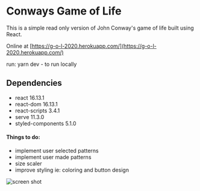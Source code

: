# Conways Game of Life

This is a simple read only version of John Conway's game of life built using React.

Online at [https://g-o-l-2020.herokuapp.com/](https://g-o-l-2020.herokuapp.com/)

run: yarn dev -
to run locally

## Dependencies

- react 16.13.1
- react-dom 16.13.1
- react-scripts 3.4.1
- serve 11.3.0
- styled-components 5.1.0

#### Things to do:

- implement user selected patterns
- implement user made patterns
- size scaler
- improve styling ie: coloring and button design

![screen shot](https://github.com/cspraggett/2020-04-19-Conways-Game-of-Life-4-day-extended/blob/master/gif/g-o-l-2020.gif)
